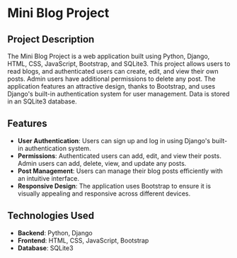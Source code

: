 # Mini Blog Project

## Project Description
The Mini Blog Project is a web application built using Python, Django, HTML, CSS, JavaScript, Bootstrap, and SQLite3. 
This project allows users to read blogs, and authenticated users can create, edit, and view their own posts. 
Admin users have additional permissions to delete any post. The application features an attractive design, thanks to Bootstrap, and uses Django's built-in authentication system for user management. 
Data is stored in an SQLite3 database.


## Features
- **User Authentication**: Users can sign up and log in using Django's built-in authentication system.
- **Permissions**: Authenticated users can add, edit, and view their posts. Admin users can add, delete, view, and update any posts.
- **Post Management**: Users can manage their blog posts efficiently with an intuitive interface.
- **Responsive Design**: The application uses Bootstrap to ensure it is visually appealing and responsive across different devices.


## Technologies Used
- **Backend**: Python, Django
- **Frontend**: HTML, CSS, JavaScript, Bootstrap
- **Database**: SQLite3
